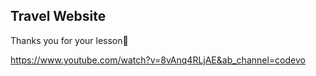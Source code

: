 ## Travel Website


Thanks you for your lesson🤿

https://www.youtube.com/watch?v=8vAnq4RLjAE&ab_channel=codevo
